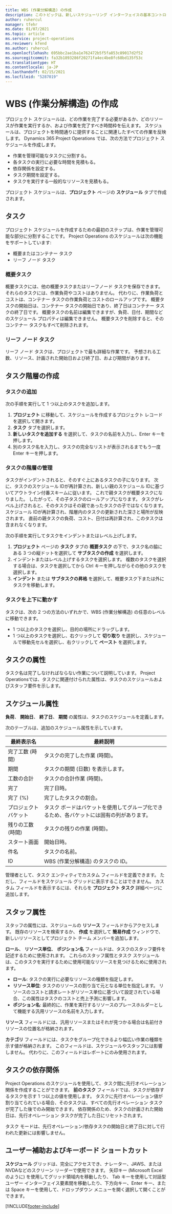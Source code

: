 ```yaml
---
title: WBS (作業分解構造) の作成
description: このトピックは、新しいスケジューリング インターフェイスの基本コントロールを含む WBS (作業分解構造) を作成する方法を説明しています。
author: ruhercul
manager: tfehr
ms.date: 01/07/2021
ms.topic: article
ms.service: project-operations
ms.reviewer: kfend
ms.author: ruhercul
ms.openlocfilehash: 695bbc2ae1ba1e762472b5f5fa853c89017d2f52
ms.sourcegitcommit: fa32b1893286f20271fa4ec4be8fc68bd135f53c
ms.translationtype: HT
ms.contentlocale: ja-JP
ms.lasthandoff: 02/15/2021
ms.locfileid: "5287019"
---
```

# <a name="create-a-work-breakdown-structure-wbs"></a>WBS (作業分解構造) の作成

プロジェクト スケジュールは、どの作業を完了する必要があるか、どのリソースが作業を実行するか、および作業を完了すべき時間枠を伝えます。 スケジュールは、プロジェクトを時間通りに提供することに関連したすべての作業を反映します。 Dynamics 365 Project Operations では、次の方法でプロジェクト スケジュールを作成します。

  - 作業を管理可能なタスクに分割する。
  - 各タスクの実行に必要な時間を見積もる。
  - 依存関係を設定する。
  - タスク期間を設定する。
  - タスクを実行する一般的なリソースを見積もる。 

プロジェクト スケジュールは、**プロジェクト** ページの **スケジュール** タブで作成されます。

## <a name="tasks"></a>タスク

プロジェクト スケジュールを作成するための最初のステップは、作業を管理可能な部分に分割することです。 Project Operations のスケジュールは次の機能をサポートしています:

- 概要またはコンテナー タスク
- リーフ ノード タスク

### <a name="summary-tasks"></a>概要タスク

概要タスクには、他の概要タスクまたはリーフノード タスクを保存できます。 それらのタスクには、作業負荷やコストはありません。 代わりに、作業負荷とコストは、コンテナー タスクの作業負荷とコストのロールアップです。 概要タスクの開始日は、コンテナー タスクの開始日であり、終了日はコンテナー タスクの終了日です。 概要タスクの名前は編集できますが、負荷、日付、期間などのスケジュール プロパティは編集できません。 概要タスクを削除すると、そのコンテナー タスクもすべて削除されます。

### <a name="leaf-node-tasks"></a>リーフ ノード タスク

リーフ ノード タスクは、プロジェクトで最も詳細な作業です。 予想される工数、リソース、計画された開始日および終了日、および期間があります。

## <a name="create-a-task-hierarchy"></a>タスク階層の作成

### <a name="add-a-task"></a>タスクの追加

次の手順を実行して 1 つ以上のタスクを追加します。

1. **プロジェクト** に移動して、スケジュールを作成するプロジェクト レコードを選択して開きます。 
2. **タスク** タブを選択します。 
3. **新しいタスクを追加する** を選択して、タスクの名前を入力し、Enter キーを押します。
2. 別のタスク名を入力し、タスクの完全なリストが表示されるまでもう一度 Enter キーを押します。

### <a name="manage-hierarchy-of-a-task"></a>タスクの階層の管理

タスクがインデントされると、そのすぐ上にあるタスクの子になります。 次に、タスクのスケジュール IDが再計算され、新しい親のスケジュール IDに基づいてアウトライン付番スキームに従います。 これで親タスクが概要タスクになりました。 したがって、その子タスクのロールアップになります。 タスクがレベル上げされると、そのタスクはその親であったタスクの子ではなくなります。 スケジュール IDが再計算され、階層内のタスクの更新された深さと場所が反映されます。 直前の親タスクの負荷、コスト、日付は再計算され、このタスクは含まれなくなります。

次の手順を実行してタスクをインデントまたはレベル上げします。

1. **プロジェクト** ページの **タスク** タブの **概要タスク** の下で、タスク名の脇にある 3 つの縦ドットを選択して **サブタスクの作成** を選択します。 
2. インデントまたはレベル上げするタスクを選択します。 複数のタスクを選択する場合は、タスクを選択してから Ctrl キーを押しながらその他のタスクを選択します。
2. **インデント** または **サブタスクの昇格** を選択して、概要タスク下または外にタスクを移動します。

### <a name="move-tasks-up-and-down"></a>タスクを上下に動かす

タスクは、次の 2 つの方法のいずれかで、WBS (作業分解構造) の任意のレベルに移動できます。

- 1 つ以上のタスクを選択し、目的の場所にドラッグします。
- 1 つ以上のタスクを選択し、右クリックして **切り取り** を選択し、スケジュールで移動先セルを選択し、右クリックして **ペースト** を選択します。

## <a name="task-attributes"></a>タスクの属性

タスク名は完了しなければならない作業について説明しています。 Project Operationsでは、タスクに関連付けられた属性は、タスクのスケジュールおよびスタッフ要件を示します。

## <a name="schedule-attributes"></a>スケジュール属性

**負荷**、 **開始日**、 **終了日**、 **期間** の属性は、タスクのスケジュールを定義します。

次のテーブルは、追加のスケジュール属性を示しています。

| **最終表示名** | **最終説明** |
| --- | --- |
| 完了工数 (時間) | タスクの完了した作業 (時間)。 |
| 期間 | タスクの期間 (日数) を表示します。 |
| 工数の合計 | タスクの合計作業 (時間)。 |
| 完了 | 完了日時。 |
| 完了 (%) | 完了したタスクの割合。 |
| プロジェクト バケット | タスク ボードはバケットを使用してグループ化できるため、各バケットには固有の列があります。 |
| 残りの工数 (時間) | タスクの残りの作業 (時間)。 |
| スタート画面 | 開始日時。 |
| 件名 | タスクの名前。 |
| ID | WBS (作業分解構造) のタスクの ID。 |

管理者として、タスク エンティティでカスタム フィールドを定義できます。 ただし、フィールドをスケジュール グリッドに表示することはできません。 カスタム フィールドを表示するには、それらを **プロジェクト タスク** 詳細ページに追加します。

## <a name="staffing-attributes"></a>スタッフ属性

スタッフの属性には、スケジュールの **リソース** フィールドからアクセスします。 既存のリソースを検索するか、 **作成** を選択して **簡易作成** ウィンドウで、新しいリソースとしてプロジェクト チーム メンバーを追加します。

**ロール**、 **リソース単位**、 **ポジション名** フィールドは、タスクのスタッフ要件を記述するために使用されます。 これらのスタッフ属性とタスク スケジュールは、このタスクを実行するために使用可能なリソースを見つけるために使用されます。

   - **ロール**: タスクの実行に必要なリソースの種類を指定します。
   - **リソース単位**: タスクのリソースの割り当て元となる単位を指定します。 リソースのコストと請求レートがリソース単位に基づいて設定されている場合、この属性はタスクのコストと売上予測に影響します。
   - **ポジション名**: 最終的に、作業を実行するリソースのプレースホルダーとして機能する汎用リソースの名前を入力します。

**リソース** フィールドには、汎用リソースまたはそれが見つかる場合は名前付きリソースの位置名が格納されます。

**カテゴリ** フィールドには、タスクをグループ化できるより幅広い作業の種類を示す値が格納されます。 このフィールドは、スケジュールやスタッフには影響しません。 代わりに、このフィールドはレポートにのみ使用されます。

## <a name="task-dependencies"></a>タスクの依存関係

Project Operations のスケジュールを使用して、タスク間に先行オペレーション関係を作成することができます。 **前のタスク** フィールドでは、タスクが依存するタスクを示す 1 つ以上の値を使用します。 タスクに先行オペレーション値が割り当てられている場合、そのタスクは、すべての先行オペレーション タスクが完了した後でのみ開始できます。 依存関係のため、タスクの計画された開始日は、先行オペレーション タスクが完了した日にリセットされます。

タスク モードは、先行オペレーション/依存タスクの開始日と終了日に対して行われた更新には影響しません。

## <a name="accessibility-and-keyboard-shortcuts"></a>ユーザー補助およびキーボード ショートカット

**スケジュール** グリッドは、完全にアクセスでき、ナレーター、JAWS、またはNVDAなどのスクリーン リーダーで使用できます。 矢印キー (Microsoft Excel のように) を使用してグリッド領域内を移動したり、 Tab キーを使用して対話型ユーザー インターフェイス要素間を移動したり、下方向キー、Enter キー、または Space キーを使用して、ドロップダウン メニューを開く選択して開くことができます。


[!INCLUDE[footer-include](../includes/footer-banner.md)]